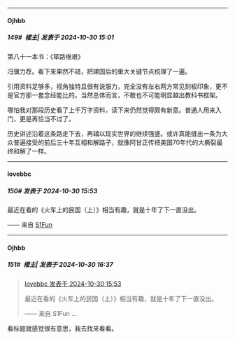 ﻿
*****

####  Ojhbb  
##### 149#         楼主| 发表于 2024-10-30 15:01

第八十一本书：《筚路维艰》

冯骥力荐。看下来果然不错，把建国后的重大关键节点梳理了一遍。

引用资料足够多，视角独特且很有说服力，完全没有左右两方常见刻板印象，更不是官方那一套念经能比的。当然总体而言，不敢也不可能明显越出教科书框架。

哪怕我对那段历史看了上千万字资料，读下来仍然觉得颇有新意。普通人用来入门，更是再恰当不过了。

历史讲述沿着这条路走下去，再辅以现实世界的继续强盛。或许真能缝出一条为大众普遍接受的前后三十年互相和解路子，就像阿甘正传把美国70年代的大撕裂最终和解了一样。


*****

####  lovebbc  
##### 150#       发表于 2024-10-30 15:53

最近在看的《火车上的民国（上）》相当有趣，就是十年了下一直没出。

—— 来自 [S1Fun](https://s1fun.koalcat.com)


*****

####  Ojhbb  
##### 151#         楼主| 发表于 2024-10-30 16:37

<blockquote><a href="httphttps://bbs.saraba1st.com/2b/forum.php?mod=redirect&amp;goto=findpost&amp;pid=66578216&amp;ptid=2169317" target="_blank">lovebbc 发表于 2024-10-30 15:53</a>

最近在看的《火车上的民国（上）》相当有趣，就是十年了下一直没出。

—— 来自 S1Fun ...</blockquote>
看标题就感觉很有意思，我去找来看看。

